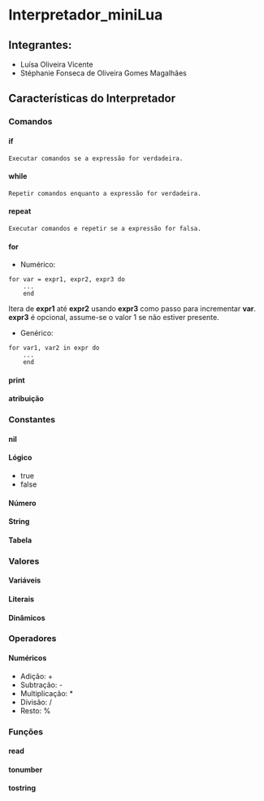 # Interpretador_miniLua

## Integrantes:

* Luísa Oliveira Vicente
* Stéphanie Fonseca de Oliveira Gomes Magalhães

## Características do Interpretador

### Comandos

#### if
    Executar comandos se a expressão for verdadeira.
#### while
    Repetir comandos enquanto a expressão for verdadeira.
#### repeat
    Executar comandos e repetir se a expressão for falsa.
#### for
* Numérico: 
```
for var = expr1, expr2, expr3 do
    ...
    end
```
Itera de **expr1** até **expr2** usando **expr3** como passo para incrementar **var**. **expr3** é opcional, assume-se o valor 1 se não estiver presente.
* Genérico:
```
for var1, var2 in expr do
    ...
    end
```

#### print
#### atribuição


### Constantes

#### nil
#### Lógico
* true
* false
#### Número
#### String
#### Tabela


### Valores

#### Variáveis
#### Literais
#### Dinâmicos


### Operadores

#### Numéricos
* Adição: +
* Subtração: -
* Multiplicação: *
* Divisão: /
* Resto: %


### Funções

#### read
#### tonumber
#### tostring
